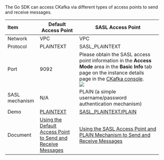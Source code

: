 The Go SDK can access CKafka via different types of access points to send and receive messages.

| Item     | **Default Access Point**         | **SASL Access Point**                                               |
| :------- | ---------------------- | ------------------------------------------------------------ |
| Network     | VPC                    | VPC                                                          |
| Protocol     | PLAINTEXT              | SASL_PLAINTEXT                                               |
| Port     | 9092                   | Please obtain the SASL access point information in the **Access Mode** area in the **Basic Info** tab page on the instance details page in the [CKafka console](https://console.cloud.tencent.com/ckafka).<br>![](https://main.qcloudimg.com/raw/6855a9d500dcbefbabed91515b695050.png) |
| SASL mechanism | N/A                 | PLAIN (a simple username/password authentication mechanism)                       |
| Demo     | [PLAINTEXT](https://github.com/TencentCloud/ckafka-sdk-demo/tree/main/gokafkademo)          | [SASL_PLAINTEXT/PLAIN](https://github.com/TencentCloud/ckafka-sdk-demo/tree/main/gokafkademo)                                     |
| Document     | [Using the Default Access Point to Send and Receive Messages](https://cloud.tencent.com/document/product/597/54822) | [Using the SASL Access Point and PLAIN Mechanism to Send and Receive Messages](https://cloud.tencent.com/document/product/597/54819)                             |
